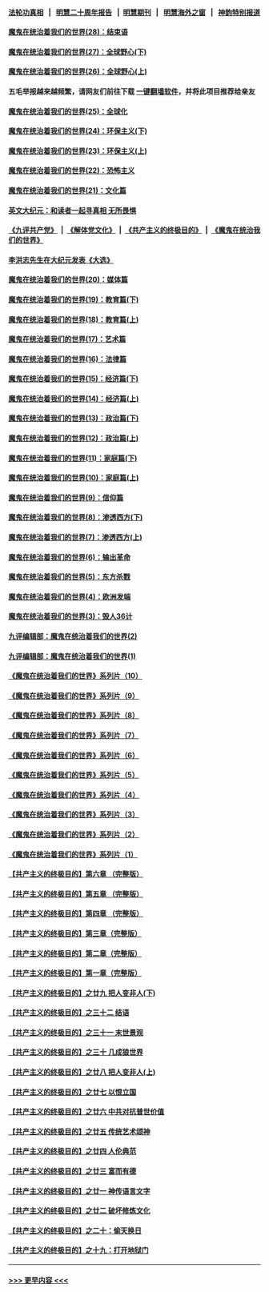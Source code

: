 #### [法轮功真相](https://github.com/gfw-breaker/truth/blob/master/README.md?t=0) &nbsp;&nbsp;|&nbsp;&nbsp; [明慧二十周年报告](https://github.com/gfw-breaker/mh-reports/blob/master/README.md?t=0) &nbsp;&nbsp;|&nbsp;&nbsp;[明慧期刊](https://github.com/gfw-breaker/mh-qikan) &nbsp;&nbsp;|&nbsp;&nbsp; [明慧海外之窗](https://github.com/gfw-breaker/mh-news/blob/master/README.md?t=0) &nbsp;&nbsp;|&nbsp;&nbsp; [神韵特别报道](https://github.com/gfw-breaker/mh-news/blob/master/shenyun.md?t=0)
#### [魔鬼在统治着我们的世界(28)：结束语](../pages/nsc422/n10936246.md?t=06180752) 
#### [魔鬼在统治着我们的世界(27)：全球野心(下)](../pages/nsc422/n10928319.md?t=06180752) 
#### [魔鬼在统治着我们的世界(26)：全球野心(上)](../pages/nsc422/n10900318.md?t=06180752) 
#### 五毛举报越来越频繁，请网友们前往下载 [一键翻墙软件](https://github.com/gfw-breaker/ssr-accounts)，并将此项目推荐给亲友
#### [魔鬼在统治着我们的世界(25)：全球化](../pages/nsc422/n10788205.md?t=06180752) 
#### [魔鬼在统治着我们的世界(24)：环保主义(下)](../pages/nsc422/n10695307.md?t=06180752) 
#### [魔鬼在统治着我们的世界(23)：环保主义(上)](../pages/nsc422/n10688613.md?t=06180752) 
#### [魔鬼在统治着我们的世界(22)：恐怖主义](../pages/nsc422/n10614727.md?t=06180752) 
#### [魔鬼在统治着我们的世界(21)：文化篇](../pages/nsc422/n10597706.md?t=06180752) 
#### [英文大纪元：和读者一起寻真相 无所畏惧](../pages/nsc422/n12542027.md?t=06180752) 
#### [《九评共产党》](https://github.com/begood0513/9ping.md/blob/master/README.md) &nbsp;|&nbsp; [《解体党文化》](../../../../jtdwh.md/blob/master/README.md)  &nbsp;|&nbsp; [《共产主义的终极目的》](../../../../gczydzjmd.md/blob/master/README.md) &nbsp;|&nbsp; [《魔鬼在统治我们的世界》](../../../../mgztzwmdsj.md/blob/master/README.md) 
#### [李洪志先生在大纪元发表《大选》](../pages/nsc422/n12534746.md?t=06180752) 
#### [魔鬼在统治着我们的世界(20)：媒体篇](../pages/nsc422/n10586579.md?t=06180752) 
#### [魔鬼在统治着我们的世界(19)：教育篇(下)](../pages/nsc422/n10564808.md?t=06180752) 
#### [魔鬼在统治着我们的世界(18)：教育篇(上)](../pages/nsc422/n10526970.md?t=06180752) 
#### [魔鬼在统治着我们的世界(17)：艺术篇](../pages/nsc422/n10499093.md?t=06180752) 
#### [魔鬼在统治着我们的世界(16)：法律篇](../pages/nsc422/n10485969.md?t=06180752) 
#### [魔鬼在统治着我们的世界(15)：经济篇(下)](../pages/nsc422/n10469975.md?t=06180752) 
#### [魔鬼在统治着我们的世界(14)：经济篇(上)](../pages/nsc422/n10457370.md?t=06180752) 
#### [魔鬼在统治着我们的世界(13)：政治篇(下)](../pages/nsc422/n10448270.md?t=06180752) 
#### [魔鬼在统治着我们的世界(12)：政治篇(上)](../pages/nsc422/n10444576.md?t=06180752) 
#### [魔鬼在统治着我们的世界(11)：家庭篇(下)](../pages/nsc422/n10440961.md?t=06180752) 
#### [魔鬼在统治着我们的世界(10)：家庭篇(上)](../pages/nsc422/n10435448.md?t=06180752) 
#### [魔鬼在统治着我们的世界(9)：信仰篇](../pages/nsc422/n10432159.md?t=06180752) 
#### [魔鬼在统治着我们的世界(8)：渗透西方(下)](../pages/nsc422/n10429603.md?t=06180752) 
#### [魔鬼在统治着我们的世界(7)：渗透西方(上)](../pages/nsc422/n10426013.md?t=06180752) 
#### [魔鬼在统治着我们的世界(6)：输出革命](../pages/nsc422/n10421536.md?t=06180752) 
#### [魔鬼在统治着我们的世界(5)：东方杀戮](../pages/nsc422/n10417707.md?t=06180752) 
#### [魔鬼在统治着我们的世界(4)：欧洲发端](../pages/nsc422/n10414890.md?t=06180752) 
#### [魔鬼在统治着我们的世界(3)：毁人36计](../pages/nsc422/n10411583.md?t=06180752) 
#### [九评编辑部：魔鬼在统治着我们的世界(2)](../pages/nsc422/n10410036.md?t=06180752) 
#### [九评编辑部：魔鬼在统治着我们的世界(1)](../pages/nsc422/n10406825.md?t=06180752) 
#### [《魔鬼在统治着我们的世界》系列片（10）](../pages/nsc422/n12292670.md?t=06180752) 
#### [《魔鬼在统治着我们的世界》系列片（9）](../pages/nsc422/n12290859.md?t=06180752) 
#### [《魔鬼在统治着我们的世界》系列片（8）](../pages/nsc422/n12287445.md?t=06180752) 
#### [《魔鬼在统治着我们的世界》系列片（7）](../pages/nsc422/n12283425.md?t=06180752) 
#### [《魔鬼在统治着我们的世界》系列片（6）](../pages/nsc422/n12282314.md?t=06180752) 
#### [《魔鬼在统治着我们的世界》系列片（5）](../pages/nsc422/n12281419.md?t=06180752) 
#### [《魔鬼在统治着我们的世界》系列片（4）](../pages/nsc422/n12274024.md?t=06180752) 
#### [《魔鬼在统治着我们的世界》系列片（3）](../pages/nsc422/n12271322.md?t=06180752) 
#### [《魔鬼在统治着我们的世界》系列片（2）](../pages/nsc422/n12269049.md?t=06180752) 
#### [《魔鬼在统治着我们的世界》系列片（1）](../pages/nsc422/n12267575.md?t=06180752) 
#### [【共产主义的终极目的】第六章 （完整版）](../pages/nsc422/n11428913.md?t=06180752) 
#### [【共产主义的终极目的】第五章 （完整版）](../pages/nsc422/n11428912.md?t=06180752) 
#### [【共产主义的终极目的】第四章 （完整版）](../pages/nsc422/n11428907.md?t=06180752) 
#### [【共产主义的终极目的】第三章（完整版）](../pages/nsc422/n11428848.md?t=06180752) 
#### [【共产主义的终极目的】第二章（完整版）](../pages/nsc422/n11428831.md?t=06180752) 
#### [【共产主义的终极目的】第一章（完整版）](../pages/nsc422/n11417651.md?t=06180752) 
#### [【共产主义的终极目的】之廿九 把人变非人(下)](../pages/nsc422/n11344140.md?t=06180752) 
#### [【共产主义的终极目的】之三十二 结语](../pages/nsc422/n11360535.md?t=06180752) 
#### [【共产主义的终极目的】之三十一 末世景观](../pages/nsc422/n11351129.md?t=06180752) 
#### [【共产主义的终极目的】之三十 几成狼世界](../pages/nsc422/n11348280.md?t=06180752) 
#### [【共产主义的终极目的】之廿八 把人变非人(上)](../pages/nsc422/n11340492.md?t=06180752) 
#### [【共产主义的终极目的】之廿七 以恨立国](../pages/nsc422/n11336944.md?t=06180752) 
#### [【共产主义的终极目的】之廿六 中共对抗普世价值](../pages/nsc422/n11324785.md?t=06180752) 
#### [【共产主义的终极目的】之廿五 传统艺术颂神](../pages/nsc422/n11296396.md?t=06180752) 
#### [【共产主义的终极目的】之廿四 人伦典范](../pages/nsc422/n11296397.md?t=06180752) 
#### [【共产主义的终极目的】之廿三 富而有德](../pages/nsc422/n11283598.md?t=06180752) 
#### [【共产主义的终极目的】之廿一 神传语言文字](../pages/nsc422/n11263265.md?t=06180752) 
#### [【共产主义的终极目的】之廿二 破坏修炼文化](../pages/nsc422/n11245728.md?t=06180752) 
#### [【共产主义的终极目的】之二十：偷天换日](../pages/nsc422/n11238846.md?t=06180752) 
#### [【共产主义的终极目的】之十九：打开地狱门](../pages/nsc422/n11206376.md?t=06180752) 

----
#### [ >>> 更早内容 <<< ](../indexes/nsc422-earlier.md)
